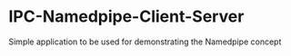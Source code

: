 # IPC-Namedpipe-Client-Server
Simple application to be used for demonstrating the Namedpipe concept

